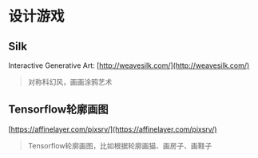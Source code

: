 # 设计游戏

## Silk 

 Interactive Generative Art: [http://weavesilk.com/](http://weavesilk.com/)

> 对称科幻风，画画涂鸦艺术

## Tensorflow轮廓画图

[https://affinelayer.com/pixsrv/](https://affinelayer.com/pixsrv/)

> Tensorflow轮廓画图，比如根据轮廓画猫、画房子、画鞋子

